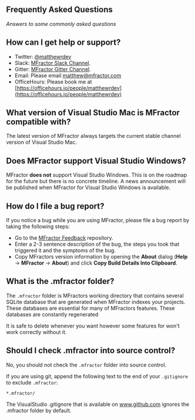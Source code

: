## Frequently Asked Questions

*Answers to some commonly asked questions*

## How can I get help or support?

* Twitter: [@matthewrdev](https://twitter.com/matthewrdev)
* Slack: [MFractor Slack Channel](https://xamarinchat.slack.com/archives/mfractor).
* Gitter: [MFractor Gitter Channel](https://gitter.im/mfractor/Lobby#).
* Email: Please email [matthew@mfractor.com](matthew@mfractor.com)
* OfficeHours: Please book me at [https://officehours.io/people/matthewrdev](https://officehours.io/people/matthewrdev)

## What version of Visual Studio Mac is MFractor compatible with?

The latest version of MFractor always targets the current stable channel version of Visual Studio Mac.

## Does MFractor support Visual Studio Windows?

MFractor **does not** support Visual Studio Windows. This is on the roadmap for the future but there is no concrete timeline. A news announcement will be published when MFractor for Visual Studio Windows is available.

## How do I file a bug report?

If you notice a bug while you are using MFractor, please file a bug report by taking the following steps:

 * Go to the [MFractor Feedback](https://github.com/mfractor/mfractor-feedback/issues/new) repository.
 * Enter a 2-3 sentence description of the bug, the steps you took that triggered it and the symptoms of the bug.
 * Copy MFractors version information by opening the **About** dialog (**Help** -> **MFractor** -> **About**) and click **Copy Build Details Into Clipboard**.

## What is the .mfractor folder?
The `.mfractor` folder is MFractors working directory that contains several SQLite database that are generated when MFractor indexes your projects. These databases are essential for many of MFractors features. These databases are constantly regenerated

It is safe to delete whenever you want however some features for  won't work correctly without it.

## Should I check .mfractor into source control?

No, you should not check the `.mfractor` folder into source control.

If you are using git, append the following text to the end of your `.gitignore` to exclude `.mfractor`:

```
*.mfractor/
```

The VisualStudio .gitignore that is available on www.github.com ignores the .mfractor folder by default.
